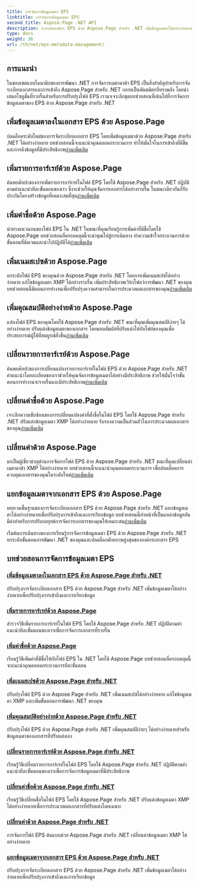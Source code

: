 ```yaml
---
title: การจัดการข้อมูลเมตา EPS
linktitle: การจัดการข้อมูลเมตา EPS
second_title: Aspose.Page .NET API
description: ยกระดับองค์กร EPS ด้วย Aspose.Page สำหรับ .NET เพิ่มข้อมูลเมตาได้อย่างง่ายดายเพื่อการเข้าถึงที่ดียิ่งขึ้น สำรวจบทช่วยสอนการจัดการข้อมูลเมตา EPS
type: docs
weight: 36
url: /th/net/eps-metadata-management/
---
```


## การแนะนำ

ในขอบเขตแบบไดนามิกของการพัฒนา .NET การจัดการเมตาดาต้า EPS เป็นสิ่งสำคัญสำหรับการจัดระเบียบเอกสารและการเข้าถึง Aspose.Page สำหรับ .NET กลายเป็นพันธมิตรที่ทรงพลัง โดยนำเสนอโซลูชั่นที่ราบรื่นสำหรับการปรับปรุงไฟล์ EPS เรามาเจาะลึกชุดบทช่วยสอนที่เน้นไปที่การจัดการข้อมูลเมตาของ EPS ด้วย Aspose.Page สำหรับ .NET

## เพิ่มข้อมูลเมตาลงในเอกสาร EPS ด้วย Aspose.Page
ปลดล็อคระดับใหม่ของการจัดระเบียบเอกสาร EPS โดยเพิ่มข้อมูลเมตาด้วย Aspose.Page สำหรับ .NET ได้อย่างง่ายดาย บทช่วยสอนนี้จะแนะนำคุณตลอดกระบวนการ ทำให้มั่นใจในการเข้าถึงที่ดีขึ้นและการดึงข้อมูลที่มีประสิทธิภาพ[อ่านเพิ่มเติม](./add-metadata-to-eps-document/)

## เพิ่มรายการอาร์เรย์ด้วย Aspose.Page
 ค้นพบศิลปะของการเพิ่มรายการอาร์เรย์ในไฟล์ EPS โดยใช้ Aspose.Page สำหรับ .NET ปฏิบัติตามคำแนะนำทีละขั้นตอนของเรา ซึ่งจะช่วยให้คุณจัดการเอกสารได้อย่างราบรื่น ในขณะเดียวกันก็รับประกันโครงสร้างข้อมูลที่เหมาะสมที่สุด[อ่านเพิ่มเติม](./modify-eps-metadata-add-array-items/)

## เพิ่มค่าชื่อด้วย Aspose.Page
 นำทางแนวนอนของไฟล์ EPS ใน .NET ในขณะที่คุณเรียนรู้การเพิ่มค่าที่มีชื่อโดยใช้ Aspose.Page บทช่วยสอนที่ครอบคลุมนี้จะนำคุณไปสู่การเดินทาง ทำความเข้าใจกระบวนการด้วยขั้นตอนที่ชัดเจนและนำไปปฏิบัติได้[อ่านเพิ่มเติม](./modify-eps-metadata-add-named-value/)

## เพิ่มเนมสเปซด้วย Aspose.Page
 ยกระดับไฟล์ EPS ของคุณด้วย Aspose.Page สำหรับ .NET โดยการเพิ่มเนมสเปซได้อย่างง่ายดาย แก้ไขข้อมูลเมตา XMP ได้อย่างราบรื่น เพิ่มประสิทธิภาพเวิร์กโฟลว์การพัฒนา .NET ของคุณ บทช่วยสอนนี้มีแผนการทำงานเพื่อปรับปรุงความสามารถในการประมวลผลเอกสารของคุณ[อ่านเพิ่มเติม](./modify-eps-metadata-add-namespace/)

## เพิ่มคุณสมบัติอย่างง่ายด้วย Aspose.Page
 แปลงไฟล์ EPS ของคุณโดยใช้ Aspose.Page สำหรับ .NET ขณะที่คุณเพิ่มคุณสมบัติง่ายๆ ได้อย่างง่ายดาย ปรับแต่งข้อมูลเมตาของเอกสาร โดยมอบสัมผัสที่ปรับแต่งให้กับไฟล์ของคุณเพื่อประสบการณ์ผู้ใช้ที่สมบูรณ์ยิ่งขึ้น[อ่านเพิ่มเติม](./modify-eps-metadata-add-simple-properties/)

## เปลี่ยนรายการอาร์เรย์ด้วย Aspose.Page
 ค้นพบศิลปะของการเปลี่ยนแปลงรายการอาร์เรย์ในไฟล์ EPS ด้วย Aspose.Page สำหรับ .NET คำแนะนำโดยละเอียดของเราช่วยให้คุณจัดการข้อมูลเมตาได้อย่างมีประสิทธิภาพ ช่วยให้มั่นใจว่าขั้นตอนการทำงานจะราบรื่นและมีประสิทธิภาพ[อ่านเพิ่มเติม](./modify-eps-metadata-change-array-items/)

## เปลี่ยนค่าชื่อด้วย Aspose.Page
 เจาะลึกความซับซ้อนของการเปลี่ยนแปลงค่าที่ตั้งชื่อในไฟล์ EPS โดยใช้ Aspose.Page สำหรับ .NET ปรับแต่งข้อมูลเมตา XMP ได้อย่างง่ายดาย รับรองความเป็นส่วนตัวในการประมวลผลเอกสารของคุณ[อ่านเพิ่มเติม](./modify-eps-metadata-change-named-value/)

## เปลี่ยนค่าด้วย Aspose.Page
 มาเป็นผู้เชี่ยวชาญด้านการจัดการไฟล์ EPS ด้วย Aspose.Page สำหรับ .NET ขณะที่คุณเปลี่ยนค่าเมตาดาต้า XMP ได้อย่างง่ายดาย บทช่วยสอนนี้จะแนะนำคุณตลอดกระบวนการ เพื่อปลดล็อคการควบคุมเอกสารของคุณในระดับใหม่[อ่านเพิ่มเติม](./modify-eps-metadata-change-values/)

## แยกข้อมูลเมตาจากเอกสาร EPS ด้วย Aspose.Page
 ทบทวนพื้นฐานของการจัดระเบียบเอกสาร EPS ด้วย Aspose.Page สำหรับ .NET แยกข้อมูลเมตาได้อย่างง่ายดายเพื่อปรับปรุงการเข้าถึงและการเรียกข้อมูล บทช่วยสอนนี้ทำหน้าที่เป็นแหล่งข้อมูลอันมีค่าสำหรับการปรับกลยุทธ์การจัดการเอกสารของคุณให้เหมาะสม[อ่านเพิ่มเติม](./extract-metadata-from-eps-document/)

เริ่มต้นการเดินทางของการเรียนรู้การจัดการข้อมูลเมตา EPS ด้วย Aspose.Page สำหรับ .NET ยกระดับขั้นตอนการพัฒนา .NET ของคุณและปลดล็อกศักยภาพสูงสุดขององค์กรเอกสาร EPS
## บทช่วยสอนการจัดการข้อมูลเมตา EPS
### [เพิ่มข้อมูลเมตาลงในเอกสาร EPS ด้วย Aspose.Page สำหรับ .NET](./add-metadata-to-eps-document/)
ปรับปรุงการจัดระเบียบเอกสาร EPS ด้วย Aspose.Page สำหรับ .NET เพิ่มข้อมูลเมตาได้อย่างง่ายดายเพื่อปรับปรุงการเข้าถึงและการเรียกข้อมูล
### [เพิ่มรายการอาร์เรย์ด้วย Aspose.Page](./modify-eps-metadata-add-array-items/)
สำรวจวิธีเพิ่มรายการอาร์เรย์ในไฟล์ EPS โดยใช้ Aspose.Page สำหรับ .NET ปฏิบัติตามคำแนะนำทีละขั้นตอนของเราเพื่อการจัดการเอกสารที่ราบรื่น
### [เพิ่มค่าชื่อด้วย Aspose.Page](./modify-eps-metadata-add-named-value/)
เรียนรู้วิธีเพิ่มค่าที่มีชื่อให้กับไฟล์ EPS ใน .NET โดยใช้ Aspose.Page บทช่วยสอนที่ครอบคลุมนี้จะแนะนำคุณตลอดกระบวนการทีละขั้นตอน
### [เพิ่มเนมสเปซด้วย Aspose.Page สำหรับ .NET](./modify-eps-metadata-add-namespace/)
ปรับปรุงไฟล์ EPS ด้วย Aspose.Page สำหรับ .NET เพิ่มเนมสเปซได้อย่างง่ายดาย แก้ไขข้อมูลเมตา XMP และเพิ่มขั้นตอนการพัฒนา .NET ของคุณ
### [เพิ่มคุณสมบัติอย่างง่ายด้วย Aspose.Page สำหรับ .NET](./modify-eps-metadata-add-simple-properties/)
ปรับปรุงไฟล์ EPS ด้วย Aspose.Page สำหรับ .NET เพิ่มคุณสมบัติง่ายๆ ได้อย่างง่ายดายสำหรับข้อมูลเมตาของเอกสารที่ปรับแต่งเอง
### [เปลี่ยนรายการอาร์เรย์ด้วย Aspose.Page สำหรับ .NET](./modify-eps-metadata-change-array-items/)
เรียนรู้วิธีเปลี่ยนรายการอาร์เรย์ในไฟล์ EPS โดยใช้ Aspose.Page สำหรับ .NET ปฏิบัติตามคำแนะนำทีละขั้นตอนของเราเพื่อการจัดการข้อมูลเมตาที่มีประสิทธิภาพ
### [เปลี่ยนค่าชื่อด้วย Aspose.Page สำหรับ .NET](./modify-eps-metadata-change-named-value/)
เรียนรู้วิธีเปลี่ยนชื่อในไฟล์ EPS โดยใช้ Aspose.Page สำหรับ .NET ปรับแต่งข้อมูลเมตา XMP ได้อย่างง่ายดายเพื่อการประมวลผลเอกสารที่ปรับแต่งโดยเฉพาะ
### [เปลี่ยนค่าด้วย Aspose.Page สำหรับ .NET](./modify-eps-metadata-change-values/)
การจัดการไฟล์ EPS ต้นแบบด้วย Aspose.Page สำหรับ .NET เปลี่ยนค่าข้อมูลเมตา XMP ได้อย่างง่ายดาย
### [แยกข้อมูลเมตาจากเอกสาร EPS ด้วย Aspose.Page สำหรับ .NET](./extract-metadata-from-eps-document/)
ปรับปรุงการจัดระเบียบเอกสาร EPS ด้วย Aspose.Page สำหรับ .NET เพิ่มข้อมูลเมตาได้อย่างง่ายดายเพื่อปรับปรุงการเข้าถึงและการเรียกข้อมูล